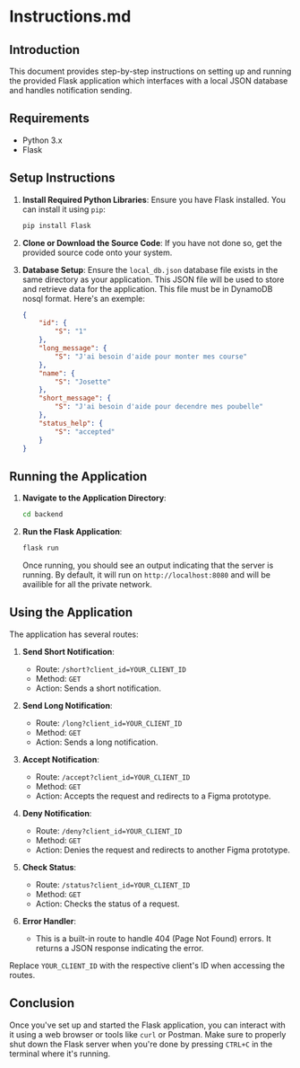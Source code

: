 # Instructions.md

## Introduction
This document provides step-by-step instructions on setting up and running the provided Flask application which interfaces with a local JSON database and handles notification sending.

## Requirements
- Python 3.x
- Flask

## Setup Instructions
1. **Install Required Python Libraries**: Ensure you have Flask installed. You can install it using `pip`:

   ```bash
   pip install Flask
   ```

2. **Clone or Download the Source Code**: If you have not done so, get the provided source code onto your system.

3. **Database Setup**: Ensure the `local_db.json` database file exists in the same directory as your application. This JSON file will be used to store and retrieve data for the application.
This file must be in DynamoDB nosql format.  Here's an exemple:
    ```json
    {
        "id": {
            "S": "1"
        },
        "long_message": {
            "S": "J'ai besoin d'aide pour monter mes course"
        },
        "name": {
            "S": "Josette"
        },
        "short_message": {
            "S": "J'ai besoin d'aide pour decendre mes poubelle"
        },
        "status_help": {
            "S": "accepted"
        }
    }
    ```

## Running the Application
1. **Navigate to the Application Directory**:

   ```bash
   cd backend
   ```

2. **Run the Flask Application**:

   ```bash
   flask run
   ```


   Once running, you should see an output indicating that the server is running. By default, it will run on `http://localhost:8080` and will be availible for all the private network.

## Using the Application
The application has several routes:

1. **Send Short Notification**:
   - Route: `/short?client_id=YOUR_CLIENT_ID`
   - Method: `GET`
   - Action: Sends a short notification.

2. **Send Long Notification**:
   - Route: `/long?client_id=YOUR_CLIENT_ID`
   - Method: `GET`
   - Action: Sends a long notification.

3. **Accept Notification**:
   - Route: `/accept?client_id=YOUR_CLIENT_ID`
   - Method: `GET`
   - Action: Accepts the request and redirects to a Figma prototype.

4. **Deny Notification**:
   - Route: `/deny?client_id=YOUR_CLIENT_ID`
   - Method: `GET`
   - Action: Denies the request and redirects to another Figma prototype.

5. **Check Status**:
   - Route: `/status?client_id=YOUR_CLIENT_ID`
   - Method: `GET`
   - Action: Checks the status of a request.

6. **Error Handler**:
   - This is a built-in route to handle 404 (Page Not Found) errors. It returns a JSON response indicating the error.

Replace `YOUR_CLIENT_ID` with the respective client's ID when accessing the routes.

## Conclusion
Once you've set up and started the Flask application, you can interact with it using a web browser or tools like `curl` or Postman. Make sure to properly shut down the Flask server when you're done by pressing `CTRL+C` in the terminal where it's running.